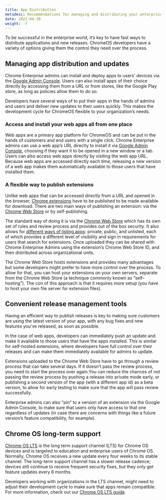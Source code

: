 ```yaml
---
title: App Distribution
metadesc: Recommendations for managing and distributing your enterprise web apps, PWAs, and Chrome extensions.
date: 2022-04-30
weight: -7
---
```


To be successful in the enterprise world, it’s key to have fast ways to distribute applications and new releases. ChromeOS developers have a variety of options giving them the control they need over the process.

## Managing app distribution and updates

Chrome Enterprise admins can install and deploy apps to users' devices via the [Google Admin Console](https://admin.google.com/). Users can also install apps of their choice directly by accessing them from a URL or from stores, like the Google Play store, as long as policies allow them to do so.

Developers have several ways of to put their apps in the hands of admins and users and deliver new updates to their users quickly. This makes the development cycle for ChromeOS flexible to your organization’s needs.

### Access and install your web apps all from one place

Web apps are a primary app platform for ChromeOS and can be put in the hands of customers and end users with a single click. Chrome Enterprise admins can use a web app’s URL directly to install it via [Google Admin Console](https://admin.google.com/), choosing if they want it to be opened in a new window or a tab. Users can also access web apps directly by visiting the web app URL. Because web apps are accessed directly each time, releasing a new version of a web app makes them automatically available to those users that have installed them.

### A flexible way to publish extensions

Unlike web apps that can be accessed directly from a URL and opened in the browser, [Chrome extensions](https://developer.chrome.com/docs/extensions/mv3/overview/) have to be published to be made available for download. There are two main ways of publishing an extension: via the [Chrome Web Store](https://chrome.google.com/webstore/category/extensions) or by self-publishing.

The standard way of doing it is via the [Chrome Web Store](https://chrome.google.com/webstore/category/extensions) which has its own set of rules and review process and provides out of the box security. It also allows for [different ways of listing apps](https://cloud.google.com/blog/products/chrome-enterprise/publishing-extensions-for-the-enterprise): private, public, and unlisted, each of which provides a different level of visibility and sign in requirements for users that search for extensions. Once uploaded they can be shared with Chrome Enterprise Admins using the extension’s Chrome Web Store ID, and then distributed across organizational units.

The Chrome Web Store hosts extensions and provides many advantages but some developers might prefer to have more control over the process. To allow for that, you can host your extensions on your own servers, separate from the Chrome Web Store (a technique commonly known as “self-hosting”). The con of this approach is that it requires more setup (you have to host your own file server for extension files).

## Convenient release management tools

Having an efficient way to publish releases is key to making sure customers are using the latest version of your app, with any bug fixes and new features you’ve released, as soon as possible.

In the case of web apps, developers can immediately push an update and make it available to those users that have the apps installed. This is similar for self-hosted extensions, where developers have full control over their releases and can make them immediately available for admins to update.

Extensions uploaded to the Chrome Web Store have to go through a review process that can take several days. If it doesn’t pass the review process, you need to start the process over again.You can reduce the chances of not passing the review process by pushing a release into private mode early, or publishing a second version of the app (with a different app id) as a beta version, to allow for early testing to make sure that the app will pass review successfully.

Enterprise admins can also “pin” to a version of an extension via the Google Admin Console, to make sure that users only have access to that one regardless of updates (in case there are concerns with things like a future version’s feature compatibility, for example).

## Chrome OS long-term support

[Chrome OS LTS⁠](https://support.google.com/chrome/a/answer/11333726?hl=en) is the long term support channel (LTS) for Chrome OS devices and is targeted to education and enterprise users of Chrome OS. Normally, Chrome OS receives a new update every four weeks to its stable channel. The long-term support channel has a slower release cadence; devices still continue to receive frequent security fixes, but they only get feature updates every 6 months.

Developers working with organizations in the LTS channel, might need to adjust their development cycle to make sure that apps remain compatible. For more information, check out our [Chrome OS LTS guide](/{{locale.code}}/education/chromeos-lts).
